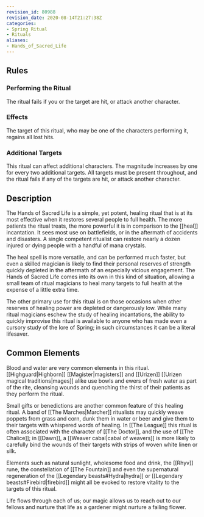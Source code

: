 ```yaml
---
revision_id: 80988
revision_date: 2020-08-14T21:27:38Z
categories:
- Spring Ritual
- Rituals
aliases:
- Hands_of_Sacred_Life
---
```


## Rules

### Performing the Ritual
 

The ritual fails if you or the target are hit, or attack another character.

### Effects

The target of this ritual, who may be one of the characters performing it, regains all lost hits. 

### Additional Targets
This ritual can affect additional characters. The magnitude increases by one for every two additional targets. All targets must be present throughout, and the ritual fails if any of the targets are hit, or attack another character.

## Description

The Hands of Sacred Life is a simple, yet potent, healing ritual that is at its most effective when it restores several people to full health. The more patients the ritual treats, the more powerful it is in comparison to the [[heal]] incantation. It sees most use on battlefields, or in the aftermath of accidents and disasters. A single competent ritualist can restore nearly a dozen injured or dying people with a handful of mana crystals.

The heal spell is more versatile, and can be performed much faster, but even a skilled magician is likely to find their personal reserves of strength quickly depleted in the aftermath of an especially vicious engagement. The Hands of Sacred Life comes into its own in this kind of situation, allowing a small team of ritual magicians to heal many targets to full health at the expense of a little extra time.

The other primary use for this ritual is on those occasions when other reserves of healing power are depleted or dangerously low. While many ritual magicians eschew the study of healing incantations, the ability to quickly improvise this ritual is available to anyone who has made even a cursory study of the lore of Spring; in such circumstances it can be a literal lifesaver. 

## Common Elements
Blood and water are very common elements in this ritual. [[Highguard|Highborn]] [[Magister|magisters]] and [[Urizen]] [[Urizen magical traditions|mages]] alike use bowls and ewers of fresh water as part of the rite, cleansing wounds and quenching the thirst of their patients as they perform the ritual. 

Small gifts or benedictions are another common feature of this healing ritual. A band of [[The Marches|Marcher]] ritualists may quickly weave poppets from grass and corn, dunk them in water or beer and give them to their targets with whispered words of healing. In [[The League]] this ritual is often associated with the character of [[The Doctor]], and the use of [[The Chalice]]; in [[Dawn]], a [[Weaver cabal|cabal of  weavers]] is more likely to carefully bind the wounds of their targets with strips of woven white linen or silk.

Elements such as natural sunlight, wholesome food and drink, the [[Rhyv]] rune, the constellation of [[The Fountain]] and even the supernatural regeneration of the [[Legendary beasts#Hydra|hydra]] or [[Legendary beasts#Firebird|firebird]] might all be evoked to restore vitality to the targets of this ritual.

Life flows through each of us; our magic allows us to reach out to our fellows and nurture that life as a gardener might nurture a failing flower.



